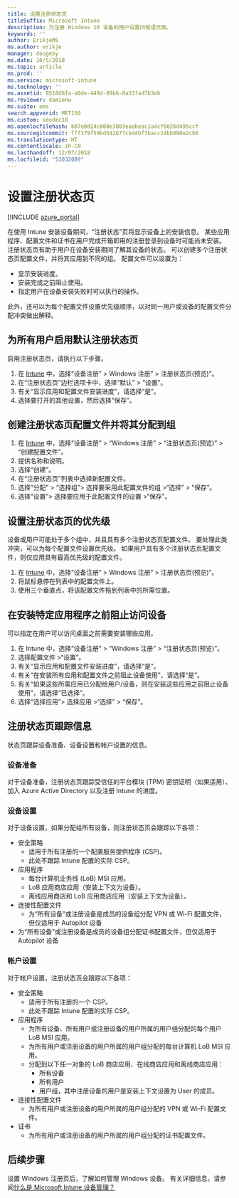 ```yaml
---
title: 设置注册状态页
titleSuffix: Microsoft Intune
description: 为注册 Windows 10 设备的用户设置问候语页面。
keywords: ''
author: ErikjeMS
ms.author: erikje
manager: dougeby
ms.date: 10/5/2018
ms.topic: article
ms.prod: ''
ms.service: microsoft-intune
ms.technology: ''
ms.assetid: 8518d8fa-a0de-449d-89b6-8a33fad7b3eb
ms.reviewer: damionw
ms.suite: ems
search.appverid: MET150
ms.custom: seodec18
ms.openlocfilehash: b87e0d24c000e3083eaebeac1a4cf6026d495ccf
ms.sourcegitcommit: fff179f59bd542677cbd4bf3bacc24bb880e2cb6
ms.translationtype: HT
ms.contentlocale: zh-CN
ms.lasthandoff: 12/07/2018
ms.locfileid: "53032089"
---
```

# <a name="set-up-an-enrollment-status-page"></a>设置注册状态页
 
[!INCLUDE [azure_portal](./includes/azure_portal.md)]
 
在使用 Intune 安装设备期间，“注册状态”页将显示设备上的安装信息。 某些应用程序、配置文件和证书在用户完成开箱即用的注册登录到设备时可能尚未安装。 注册状态页有助于用户在设备安装期间了解其设备的状态。 可以创建多个注册状态页配置文件，并将其应用到不同的组。 配置文件可以设置为：
- 显示安装进度。
- 安装完成之前阻止使用。
- 指定用户在设备安装失败时可以执行的操作。

此外，还可以为每个配置文件设置优先级顺序，以对同一用户或设备的配置文件分配冲突做出解释。

 
## <a name="turn-on-default-enrollment-status-page-for-all-users"></a>为所有用户启用默认注册状态页

启用注册状态页，请执行以下步骤。
 
1. 在 [Intune](https://aka.ms/intuneportal) 中，选择“设备注册” > Windows 注册” > 注册状态页(预览)”。
2. 在“注册状态页”边栏选项卡中，选择“默认” > “设置”。
3. 有关“显示应用和配置文件安装进度”，请选择“是”。
4. 选择要打开的其他设置，然后选择“保存”。

## <a name="create-enrollment-status-page-profile-and-assign-to-a-group"></a>创建注册状态页配置文件并将其分配到组

1. 在 [Intune](https://aka.ms/intuneportal) 中，选择“设备注册” > “Windows 注册” > “注册状态页(预览)” > “创建配置文件”。
2. 提供名称和说明。
3. 选择“创建”。
4. 在“注册状态页”列表中选择新配置文件。
5. 选择“分配” > “选择组”> 选择要采用此配置文件的组 >“选择” > “保存”。
6. 选择“设置”> 选择要应用于此配置文件的设置 >“保存”。

## <a name="set-the-enrollment-status-page-priority"></a>设置注册状态页的优先级

设备或用户可能处于多个组中，并且具有多个注册状态页配置文件。 要处理此类冲突，可以为每个配置文件设置优先级。 如果用户具有多个注册状态页配置文件，则仅应用具有最高优先级的配置文件。

1. 在 [Intune](https://aka.ms/intuneportal) 中，选择“设备注册” > Windows 注册” > 注册状态页(预览)”。
2. 将鼠标悬停在列表中的配置文件上。
3. 使用三个垂直点，将该配置文件拖到列表中的所需位置。

## <a name="block-access-to-a-device-until-a-specific-application-is-installed"></a>在安装特定应用程序之前阻止访问设备

可以指定在用户可以访问桌面之前需要安装哪些应用。

1. 在 Intune 中，选择“设备注册” > “Windows 注册” > “注册状态页(预览)”。
2. 选择配置文件 >“设置”。
3. 有关“显示应用和配置文件安装进度”，请选择“是”。
4. 有关“在安装所有应用和配置文件之前阻止设备使用”，请选择“是”。
5. 有关“如果这些所需应用已分配给用户/设备，则在安装这些应用之前阻止设备使用”，请选择“已选择”。
 6. 选择“选择应用”> 选择应用 >“选择” > “保存”。

## <a name="enrollment-status-page-tracking-information"></a>注册状态页跟踪信息

状态页跟踪设备准备、设备设置和帐户设置的信息。

### <a name="device-preparation"></a>设备准备

对于设备准备，注册状态页跟踪受信任的平台模块 (TPM) 密钥证明（如果适用）、加入 Azure Active Directory 以及注册 Intune 的进度。

### <a name="device-setup"></a>设备设置

对于设备设置，如果分配给所有设备，则注册状态页会跟踪以下各项：
- 安全策略
    - 适用于所有注册的一个配置服务提供程序 (CSP)。
    - 此处不跟踪 Intune 配置的实际 CSP。
- 应用程序
    - 每台计算机业务线 (LoB) MSI 应用。
    - LoB 应用商店应用（安装上下文为设备）。
    - 离线应用商店和 LoB 应用商店应用（安装上下文为设备）。
- 连接性配置文件
    - 为“所有设备”或注册设备是成员的设备组分配 VPN 或 Wi-Fi 配置文件，但仅适用于 Autopilot 设备
- 为“所有设备”或注册设备是成员的设备组分配证书配置文件，但仅适用于 Autopilot 设备

### <a name="account-setup"></a>帐户设置
对于帐户设置，注册状态页会跟踪以下各项：
- 安全策略
    - 适用于所有注册的一个 CSP。
    - 此处不跟踪 Intune 配置的实际 CSP。
- 应用程序
    - 为所有设备、所有用户或注册设备的用户所属的用户组分配的每个用户 LoB MSI 应用。
    - 为所有用户或注册设备的用户所属的用户组分配的每台计算机 LoB MSI 应用。
    - 分配到以下任一对象的 LoB 商店应用、在线商店应用和离线商店应用：
        - 所有设备
        - 所有用户
        - 用户组，其中注册设备的用户是安装上下文设置为 User 的成员。
- 连接性配置文件
    - 为所有用户或注册设备的用户所属的用户组分配的 VPN 或 Wi-Fi 配置文件。
- 证书
    - 为所有用户或注册设备的用户所属的用户组分配的证书配置文件。

## <a name="next-steps"></a>后续步骤
设置 Windows 注册页后，了解如何管理 Windows 设备。 有关详细信息，请参阅[什么是 Microsoft Intune 设备管理？](https://docs.microsoft.com/intune/device-management)
